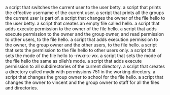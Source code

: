 a script that switches the current user to the user betty.
a script that prints the effective username of the current user.
a script that prints all the groups the current user is part of.
a script that changes the owner of the file hello to the user betty.
a script that creates an empty file called hello.
a script that adds execute permission to the owner of the file hello.
a script that adds execute permission to the owner and the group owner, and read permission to other users, to the file hello.
a script that adds execution permission to the owner, the group owner and the other users, to the file hello.
a script that sets the permission to the file hello to other users only.
a script that sets the mode of the file hello to -rwxr-x-wx.
a script that sets the mode of the file hello the same as olleh’s mode.
a script that adds execute permission to all subdirectories of the current directory.
a script that creates a directory called mydir with permissions 751 in the working directory.
a script that changes the group owner to school for the file hello.
a script that changes the owner to vincent and the group owner to staff for all the files and directories.
